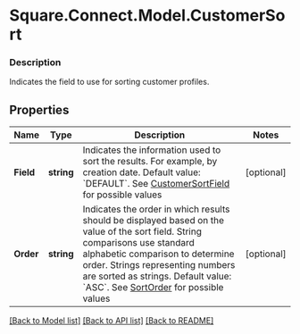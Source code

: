 # Square.Connect.Model.CustomerSort

### Description

Indicates the field to use for sorting customer profiles.

## Properties

Name | Type | Description | Notes
------------ | ------------- | ------------- | -------------
**Field** | **string** | Indicates the information used to sort the results. For example, by creation date.  Default value: &#x60;DEFAULT&#x60;. See [CustomerSortField](#type-customersortfield) for possible values | [optional] 
**Order** | **string** | Indicates the order in which results should be displayed based on the value of the sort field. String comparisons use standard alphabetic comparison to determine order. Strings representing numbers are sorted as strings.  Default value: &#x60;ASC&#x60;. See [SortOrder](#type-sortorder) for possible values | [optional] 



[[Back to Model list]](../README.md#documentation-for-models) [[Back to API list]](../README.md#documentation-for-api-endpoints) [[Back to README]](../README.md)

